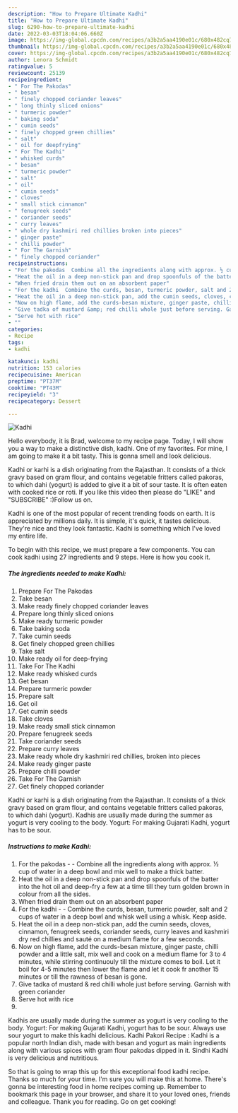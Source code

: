 ```yaml
---
description: "How to Prepare Ultimate Kadhi"
title: "How to Prepare Ultimate Kadhi"
slug: 6290-how-to-prepare-ultimate-kadhi
date: 2022-03-03T18:04:06.660Z
image: https://img-global.cpcdn.com/recipes/a3b2a5aa4190e01c/680x482cq70/kadhi-recipe-main-photo.jpg
thumbnail: https://img-global.cpcdn.com/recipes/a3b2a5aa4190e01c/680x482cq70/kadhi-recipe-main-photo.jpg
cover: https://img-global.cpcdn.com/recipes/a3b2a5aa4190e01c/680x482cq70/kadhi-recipe-main-photo.jpg
author: Lenora Schmidt
ratingvalue: 5
reviewcount: 25139
recipeingredient:
- " For The Pakodas"
- " besan"
- " finely chopped coriander leaves"
- " long thinly sliced onions"
- " turmeric powder"
- " baking soda"
- " cumin seeds"
- " finely chopped green chillies"
- " salt"
- " oil for deepfrying"
- " For The Kadhi"
- " whisked curds"
- " besan"
- " turmeric powder"
- " salt"
- " oil"
- " cumin seeds"
- " cloves"
- " small stick cinnamon"
- " fenugreek seeds"
- " coriander seeds"
- " curry leaves"
- " whole dry kashmiri red chillies broken into pieces"
- " ginger paste"
- " chilli powder"
- " For The Garnish"
- " finely chopped coriander"
recipeinstructions:
- "For the pakodas  Combine all the ingredients along with approx. ½ cup of water in a deep bowl and mix well to make a thick batter."
- "Heat the oil in a deep non-stick pan and drop spoonfuls of the batter into the hot oil and deep-fry a few at a time till they turn golden brown in colour from all the sides."
- "When fried drain them out on an absorbent paper"
- "For the kadhi  Combine the curds, besan, turmeric powder, salt and 2 cups of water in a deep bowl and whisk well using a whisk. Keep aside."
- "Heat the oil in a deep non-stick pan, add the cumin seeds, cloves, cinnamon, fenugreek seeds, coriander seeds, curry leaves and kashmiri dry red chillies and sauté on a medium flame for a few seconds."
- "Now on high flame, add the curds-besan mixture, ginger paste, chilli powder and a little salt, mix well and cook on a medium flame for 3 to 4 minutes, while stirring continuouly till the mixture comes to boil. Let it boil for 4-5 minutes then lower the flame and let it cook fr another 15 minutes or till the rawness of besan is gone."
- "Give tadka of mustard &amp; red chilli whole just before serving. Garnish with green coriander"
- "Serve hot with rice"
- ""
categories:
- Recipe
tags:
- kadhi

katakunci: kadhi 
nutrition: 153 calories
recipecuisine: American
preptime: "PT37M"
cooktime: "PT43M"
recipeyield: "3"
recipecategory: Dessert

---
```



![Kadhi](https://img-global.cpcdn.com/recipes/a3b2a5aa4190e01c/680x482cq70/kadhi-recipe-main-photo.jpg)

Hello everybody, it is Brad, welcome to my recipe page. Today, I will show you a way to make a distinctive dish, kadhi. One of my favorites. For mine, I am going to make it a bit tasty. This is gonna smell and look delicious.

Kadhi or karhi is a dish originating from the Rajasthan. It consists of a thick gravy based on gram flour, and contains vegetable fritters called pakoras, to which dahi (yogurt) is added to give it a bit of sour taste. It is often eaten with cooked rice or roti. If you like this video then please do &#34;LIKE&#34; and &#34;SUBSCRIBE&#34; :)Follow us on.

Kadhi is one of the most popular of recent trending foods on earth. It is appreciated by millions daily. It is simple, it's quick, it tastes delicious. They're nice and they look fantastic. Kadhi is something which I've loved my entire life.


To begin with this recipe, we must prepare a few components. You can cook kadhi using 27 ingredients and 9 steps. Here is how you cook it.

<!--inarticleads1-->

##### The ingredients needed to make Kadhi:

1. Prepare  For The Pakodas
1. Take  besan
1. Make ready  finely chopped coriander leaves
1. Prepare  long thinly sliced onions
1. Make ready  turmeric powder
1. Take  baking soda
1. Take  cumin seeds
1. Get  finely chopped green chillies
1. Take  salt
1. Make ready  oil for deep-frying
1. Take  For The Kadhi
1. Make ready  whisked curds
1. Get  besan
1. Prepare  turmeric powder
1. Prepare  salt
1. Get  oil
1. Get  cumin seeds
1. Take  cloves
1. Make ready  small stick cinnamon
1. Prepare  fenugreek seeds
1. Take  coriander seeds
1. Prepare  curry leaves
1. Make ready  whole dry kashmiri red chillies, broken into pieces
1. Make ready  ginger paste
1. Prepare  chilli powder
1. Take  For The Garnish
1. Get  finely chopped coriander


Kadhi or karhi is a dish originating from the Rajasthan. It consists of a thick gravy based on gram flour, and contains vegetable fritters called pakoras, to which dahi (yogurt). Kadhis are usually made during the summer as yogurt is very cooling to the body. Yogurt: For making Gujarati Kadhi, yogurt has to be sour. 

<!--inarticleads2-->

##### Instructions to make Kadhi:

1. For the pakodas -  - Combine all the ingredients along with approx. ½ cup of water in a deep bowl and mix well to make a thick batter.
1. Heat the oil in a deep non-stick pan and drop spoonfuls of the batter into the hot oil and deep-fry a few at a time till they turn golden brown in colour from all the sides.
1. When fried drain them out on an absorbent paper
1. For the kadhi -  - Combine the curds, besan, turmeric powder, salt and 2 cups of water in a deep bowl and whisk well using a whisk. Keep aside.
1. Heat the oil in a deep non-stick pan, add the cumin seeds, cloves, cinnamon, fenugreek seeds, coriander seeds, curry leaves and kashmiri dry red chillies and sauté on a medium flame for a few seconds.
1. Now on high flame, add the curds-besan mixture, ginger paste, chilli powder and a little salt, mix well and cook on a medium flame for 3 to 4 minutes, while stirring continuouly till the mixture comes to boil. Let it boil for 4-5 minutes then lower the flame and let it cook fr another 15 minutes or till the rawness of besan is gone.
1. Give tadka of mustard &amp; red chilli whole just before serving. Garnish with green coriander
1. Serve hot with rice
1. 


Kadhis are usually made during the summer as yogurt is very cooling to the body. Yogurt: For making Gujarati Kadhi, yogurt has to be sour. Always use sour yogurt to make this kadhi delicious. Kadhi Pakori Recipe : Kadhi is a popular north Indian dish, made with besan and yogurt as main ingredients along with various spices with gram flour pakodas dipped in it. Sindhi Kadhi is very delicious and nutritious. 

So that is going to wrap this up for this exceptional food kadhi recipe. Thanks so much for your time. I'm sure you will make this at home. There's gonna be interesting food in home recipes coming up. Remember to bookmark this page in your browser, and share it to your loved ones, friends and colleague. Thank you for reading. Go on get cooking!

